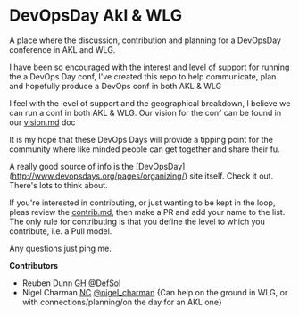 # DevOpsDay Akl & WLG
A place where the discussion, contribution and planning for a DevOpsDay conference in AKL and WLG.

I have been so encouraged with the interest and level of support for running the a DevOps Day conf, I've created this repo to help communicate, plan and hopefully produce a DevOps conf in both AKL & WLG

I feel with the level of support and the geographical breakdown, I believe we can run a conf in both AKL & WLG. Our vision for the conf can be found in our [vision.md](Vision.md) doc

It is my hope that these DevOps Days will provide a tipping point for the community where like minded people can get together and share their fu.

A really good source of info is the [DevOpsDay] (http://www.devopsdays.org/pages/organizing/) site itself. Check it out. There's lots to think about.

If you're interested in contributing, or just wanting to be kept in the loop, pleas review the [contrib.md](Contrib.md), then make a PR and add your name  to the list. The only rule for contributing is that you define the level to which you contribute, i.e. a Pull model.

Any questions just ping me.

**Contributors**
* Reuben Dunn [GH](https://github.com/DefSol) [@DefSol](https://twitter.com/DefSol)
* Nigel Charman [NC](https://github.com/nigelcharman) [@nigel_charman](https://twitter.com/nigel_charman) {Can help on the ground in WLG, or with connections/planning/on the day for an AKL one}
